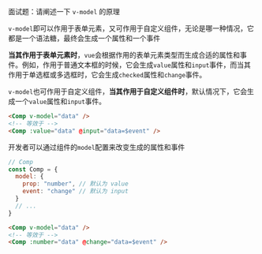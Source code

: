 
面试题：请阐述一下 `v-model` 的原理

`v-model`即可以作用于表单元素，又可作用于自定义组件，无论是哪一种情况，它都是一个语法糖，最终会生成一个属性和一个事件

**当其作用于表单元素时**，`vue`会根据作用的表单元素类型而生成合适的属性和事件。例如，作用于普通文本框的时候，它会生成`value`属性和`input`事件，而当其作用于单选框或多选框时，它会生成`checked`属性和`change`事件。

`v-model`也可作用于自定义组件，**当其作用于自定义组件时**，默认情况下，它会生成一个`value`属性和`input`事件。

```html
<Comp v-model="data" />
<!-- 等效于 -->
<Comp :value="data" @input="data=$event" />
```

开发者可以通过组件的`model`配置来改变生成的属性和事件

```js
// Comp
const Comp = {
  model: {
    prop: "number", // 默认为 value
    event: "change" // 默认为 input
  }
  // ...
}
```

```html
<Comp v-model="data" />
<!-- 等效于 -->
<Comp :number="data" @change="data=$event" />
```

